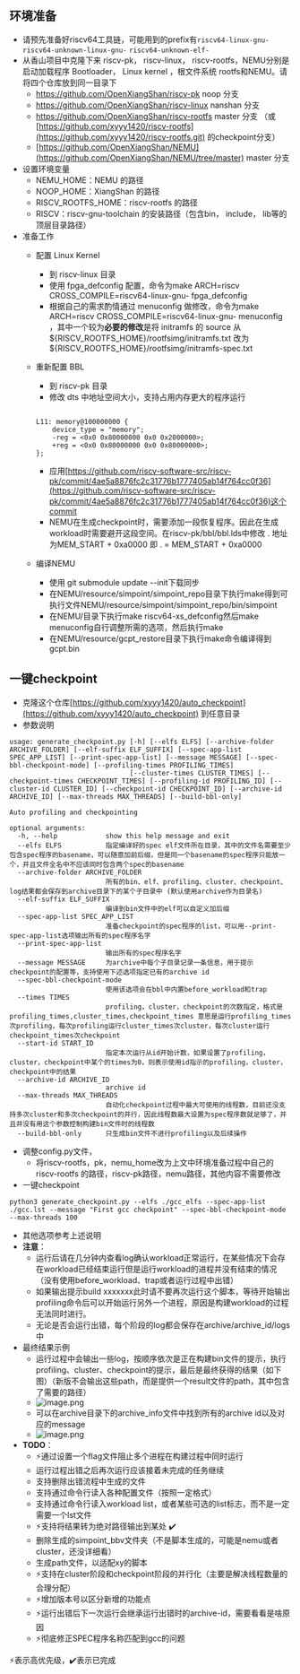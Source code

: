 <a name="OH3kA"></a>
## 环境准备
- 请预先准备好riscv64工具链，可能用到的prefix有`riscv64-linux-gnu-` `riscv64-unknown-linux-gnu-` `riscv64-unknown-elf-`
- 从香山项目中克隆下来 riscv-pk， riscv-linux， riscv-rootfs，NEMU分别是启动加载程序 Bootloader， Linux kernel ，根文件系统 rootfs和NEMU。请将四个仓库放到同一目录下
   - https://github.com/OpenXiangShan/riscv-pk noop 分支
   - https://github.com/OpenXiangShan/riscv-linux nanshan 分支
   - https://github.com/OpenXiangShan/riscv-rootfs master 分支 （或[https://github.com/xyyy1420/riscv-rootfs](https://github.com/xyyy1420/riscv-rootfs.git) 的checkpoint分支）
   - [https://github.com/OpenXiangShan/NEMU](https://github.com/OpenXiangShan/NEMU/tree/master) master 分支
- 设置环境变量
   - NEMU_HOME：NEMU 的路径
   - NOOP_HOME：XiangShan 的路径
   - RISCV_ROOTFS_HOME：riscv-rootfs 的路径
   - RISCV：riscv-gnu-toolchain 的安装路径（包含bin， include， lib等的顶层目录路径）
- 准备工作
   - 配置 Linux Kernel
      - 到 riscv-linux 目录
      - 使用 fpga_defconfig 配置，命令为make ARCH=riscv CROSS_COMPILE=riscv64-linux-gnu- fpga_defconfig
      - 根据自己的需求酌情通过 menuconfig 做修改，命令为make ARCH=riscv CROSS_COMPILE=riscv64-linux-gnu- menuconfig ，其中一个较为**必要的修改**是将 initramfs 的 source 从${RISCV_ROOTFS_HOME}/rootfsimg/initramfs.txt 改为  ${RISCV_ROOTFS_HOME}/rootfsimg/initramfs-spec.txt
   - 重新配置 BBL
      - 到 riscv-pk 目录
      - 修改 dts 中地址空间大小，支持占用内存更大的程序运行
      ```

      L11: memory@100000000 {
          device_type = "memory";
          -reg = <0x0 0x80000000 0x0 0x2000000>;
          +reg = <0x0 0x80000000 0x0 0x80000000>;
      };
      ```

      - 应用[https://github.com/riscv-software-src/riscv-pk/commit/4ae5a8876fc2c31776b1777405ab14f764cc0f36](https://github.com/riscv-software-src/riscv-pk/commit/4ae5a8876fc2c31776b1777405ab14f764cc0f36)这个commit
      - NEMU在生成checkpoint时，需要添加一段恢复程序。因此在生成workload时需要避开这段空间。在riscv-pk/bbl/bbl.lds中修改 . 地址为MEM_START + 0xa0000 即 . = MEM_START + 0xa0000
   - 编译NEMU
      - 使用 git submodule update --init下载同步
      - 在NEMU/resource/simpoint/simpoint_repo目录下执行make得到可执行文件NEMU/resource/simpoint/simpoint_repo/bin/simpoint
      - 在NEMU/目录下执行make riscv64-xs_defconfig然后make menuconfig自行调整所需的选项，然后执行make
      - 在NEMU/resource/gcpt_restore目录下执行make命令编译得到gcpt.bin
<a name="yiJVh"></a>
## 一键checkpoint

- 克隆这个仓库[https://github.com/xyyy1420/auto_checkpoint](https://github.com/xyyy1420/auto_checkpoint) 到任意目录
- 参数说明
```
usage: generate_checkpoint.py [-h] [--elfs ELFS] [--archive-folder ARCHIVE_FOLDER] [--elf-suffix ELF_SUFFIX] [--spec-app-list SPEC_APP_LIST] [--print-spec-app-list] [--message MESSAGE] [--spec-bbl-checkpoint-mode] [--profiling-times PROFILING_TIMES]
                              [--cluster-times CLUSTER_TIMES] [--checkpoint-times CHECKPOINT_TIMES] [--profiling-id PROFILING_ID] [--cluster-id CLUSTER_ID] [--checkpoint-id CHECKPOINT_ID] [--archive-id ARCHIVE_ID] [--max-threads MAX_THREADS] [--build-bbl-only]

Auto profiling and checkpointing

optional arguments:
  -h, --help            show this help message and exit
  --elfs ELFS           指定编译好的spec elf文件所在目录，其中的文件名需要至少包含spec程序的basename，可以随意加前后缀，但是同一个basename的spec程序只能放一个，并且文件全名中不应该同时包含两个spec的basename
  --archive-folder ARCHIVE_FOLDER
                        所有的bin、elf、profiling、cluster、checkpoint、log结果都会保存到archive目录下的某个子目录中 (默认使用archive作为目录名)
  --elf-suffix ELF_SUFFIX
                        编译到bin文件中的elf可以自定义加后缀
  --spec-app-list SPEC_APP_LIST
                        准备checkpoint的spec程序的list，可以用--print-spec-app-list选项输出所有的spec程序名字
  --print-spec-app-list
                        输出所有的spec程序名字
  --message MESSAGE     为archive中每个子目录记录一条信息，用于提示checkpoint的配置等，支持使用下述选项指定已有的archive id
  --spec-bbl-checkpoint-mode
                        使用该选项会在bbl中内置before_workload和trap
  --times TIMES
                        profiling，cluster，checkpoint的次数指定，格式是 profiling_times,cluster_times,checkpoint_times 意思是运行profiling_times次profiling，每次profiling运行cluster_times次cluster，每次cluster运行checkpoint_times次checkpoint
  --start-id START_ID
                        指定本次运行从id开始计数，如果设置了profiling，cluster，checkpoint中某个的times为0，则表示使用id指示的profiling，cluster，checkpoint中的结果
  --archive-id ARCHIVE_ID
                        archive id
  --max-threads MAX_THREADS
                        自动化checkpoint过程中最大可使用的线程数，目前还没支持多次cluster和多次checkpoint的并行，因此线程数最大设置为spec程序数就足够了，并且并没有用这个参数控制构建bin文件时的线程数
  --build-bbl-only      只生成bin文件不进行profiling以及后续操作
```

- 调整config.py文件，
   - 将riscv-rootfs，pk，nemu_home改为上文中环境准备过程中自己的riscv-rootfs 的路径，riscv-pk路径，nemu路径，其他内容不需要修改
- 一键checkpoint
```
python3 generate_checkpoint.py --elfs ./gcc_elfs --spec-app-list ./gcc.lst --message "First gcc checkpoint" --spec-bbl-checkpoint-mode --max-threads 100
```

   - 其他选项参考上述说明
   - **注意**：
      - 运行后请在几分钟内查看log确认workload正常运行，在某些情况下会存在workload已经结束运行但是运行workload的进程并没有结束的情况（没有使用before_workload、trap或者运行过程中出错）
      - 如果输出提示build xxxxxxx此时请不要再次运行这个脚本，等待开始输出profiling命令后可以开始运行另外一个进程，原因是构建workload的过程无法同时进行。
      - 无论是否会运行出错，每个阶段的log都会保存在archive/archive_id/logs中
- 最终结果示例
   - 运行过程中会输出一些log，按顺序依次是正在构建bin文件的提示，执行profiling、cluster、checkpoint的提示，最后是最终获得的结果（如下图）（新版不会输出这些path，而是提供一个result文件的path，其中包含了需要的路径）
   - ![image.png](https://cdn.nlark.com/yuque/0/2023/png/35441298/1698738798309-d468ccb0-a8a4-43a7-9a38-04255e7f1b8d.png#averageHue=%23322e29&clientId=u5a84fd58-4228-4&from=paste&height=53&id=uc8172663&originHeight=80&originWidth=990&originalType=binary&ratio=1.5&rotation=0&showTitle=false&size=16512&status=done&style=none&taskId=u6d72a0cf-96ff-4ad8-a177-452d7fabd62&title=&width=660)
   - 可以在archive目录下的archive_info文件中找到所有的archive id以及对应的message
   - ![image.png](https://cdn.nlark.com/yuque/0/2023/png/35441298/1698740669236-0a10fa9e-d5c5-4226-8fb5-05f86db6f7d6.png#averageHue=%232a2724&clientId=u5a84fd58-4228-4&from=paste&height=35&id=u8ed3ddab&originHeight=53&originWidth=710&originalType=binary&ratio=1.5&rotation=0&showTitle=false&size=6659&status=done&style=none&taskId=uec660434-a6cc-4782-a7db-6440afb0c2b&title=&width=473.3333333333333)
- **TODO**：
   - ⚡通过设置一个flag文件阻止多个进程在构建过程中同时运行
   - 运行过程出错之后再次运行应该接着未完成的任务继续
   - 支持删除出错流程中生成的文件
   - 支持通过命令行读入各种配置文件（按照一定格式）
   - 支持通过命令行读入workload list，或者某些可选的list标志，而不是一定需要一个lst文件
   - ⚡支持将结果转为绝对路径输出到某处 ✔️
   - 删除生成的simpoint_bbv文件夹（不是脚本生成的，可能是nemu或者cluster，还没详细看）
   - 生成path文件，以适配xy的脚本
   - ⚡支持在cluster阶段和checkpoint阶段的并行化（主要是解决线程数量的合理分配）
   - ⚡增加版本号以区分新增的功能点
   - ⚡运行出错后下一次运行会继承运行出错时的archive-id，需要看看是啥原因
   - ⚡彻底修正SPEC程序名称匹配到gcc的问题

⚡表示高优先级，✔️表示已完成
